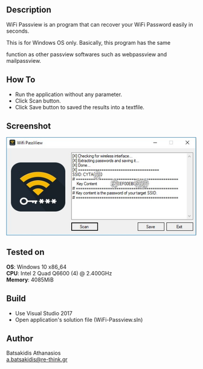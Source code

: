 ## Description ##

WiFi Passview is an program that can recover your WiFi Password easily in seconds. <br>

This is for Windows OS only. Basically, this  program has the same <br>

function as other passview softwares such as webpassview and mailpassview.<br>

## How To ##

* Run the application without any parameter.
* Click Scan button.
* Click Save button to saved the results into a textfile.

## Screenshot

![Alt text](/Screenshot/screen.jpg?raw=true "WiFi Passview")

## Tested on ##

**OS**: Windows 10 x86_64 <br>
**CPU**: Intel 2 Quad Q6600 (4) @ 2.400GHz <br>
**Memory**: 4085MiB <br>

## Build ##

* Use Visual Studio 2017<br>
* Open application's solution file (WiFi-Passview.sln)<br>

## Author ##

Batsakidis Athanasios<br>
a.batsakidis@re-think.gr
